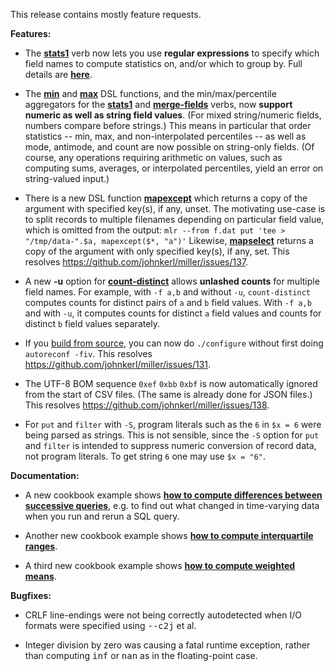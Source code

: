 This release contains mostly feature requests.

**Features:**

* The [**stats1**](http://johnkerl.org/miller-releases/miller-5.2.0/doc/reference-verbs.html#stats1) verb
now lets you use **regular expressions** to specify which field names to compute
statistics on, and/or which to group by. Full details are
[**here**](http://johnkerl.org/miller-releases/miller-5.2.0/doc/reference-verbs.html#stats1).

* The [**min**](http://johnkerl.org/miller-releases/miller-5.2.0/doc/reference-dsl.html#min)
and [**max**](http://johnkerl.org/miller-releases/miller-5.2.0/doc/reference-dsl.html#max) DSL functions, and the
min/max/percentile aggregators for the
[**stats1**](http://johnkerl.org/miller-releases/miller-5.2.0/doc/reference-verbs.html#stats1) and
[**merge-fields**](http://johnkerl.org/miller-releases/miller-5.2.0/doc/reference-verbs.html#merge-fields) verbs, now
**support numeric as well as string field values**. (For mixed string/numeric fields, numbers compare before strings.)
This means in particular that order statistics -- min, max, and non-interpolated percentiles -- as well as mode,
antimode, and count are now possible on string-only fields.  (Of course, any operations requiring arithmetic on values,
such as computing sums, averages, or interpolated percentiles, yield an error on string-valued input.)

* There is a new DSL function
[**mapexcept**](http://johnkerl.org/miller-releases/miller-5.2.0/doc/reference-dsl.html#mapexcept) which returns a
copy of the argument with specified key(s), if any, unset.  The motivating use-case is to split records to multiple
filenames depending on particular field value, which is omitted from the output: `mlr --from f.dat put 'tee >
"/tmp/data-".$a, mapexcept($*, "a")'` Likewise,
[**mapselect**](http://johnkerl.org/miller-releases/miller-5.2.0/doc/reference-dsl.html#mapselect) returns a copy of the
argument with only specified key(s), if any, set.  This resolves https://github.com/johnkerl/miller/issues/137.

* A new **-u** option for [**count-distinct**](http://johnkerl.org/miller-releases/miller-5.2.0/doc/reference-verbs.html#count-distinct) allows **unlashed counts** for multiple field names. For example, with `-f a,b` and
without `-u`, `count-distinct` computes counts for distinct pairs of `a` and `b` field values. With `-f a,b` and with `-u`, it computes counts
for distinct `a` field values and counts for distinct `b` field values separately.

* If you [build from source](http://johnkerl.org/miller-releases/miller-5.2.0/doc/build.html), you can now
do `./configure` without first doing `autoreconf -fiv`. This resolves https://github.com/johnkerl/miller/issues/131.

* The UTF-8 BOM sequence `0xef` `0xbb` `0xbf` is now automatically ignored from the start of CSV files. (The same is
already done for JSON files.) This resolves https://github.com/johnkerl/miller/issues/138.

* For `put` and `filter` with `-S`, program literals such as the `6` in `$x = 6` were being parsed as strings. This is not sensible, since the `-S` option for `put` and `filter` is intended to suppress numeric conversion of record data, not program literals. To get string `6` one may use `$x = "6"`.

**Documentation:**

* A new cookbook example shows [**how to compute differences between successive
queries**](http://www.johnkerl.org/miller-releases/miller-5.2.0/doc/cookbook.html#Showing_differences_between_successive_queries),
e.g. to find out what changed in time-varying data when you run and rerun a SQL query.

* Another new cookbook example shows [**how to compute interquartile ranges**](http://www.johnkerl.org/miller-releases/miller-5.2.0/doc/cookbook2.html#Computing_interquartile_ranges).

* A third new cookbook example shows [**how to compute weighted means**](http://www.johnkerl.org/miller-releases/miller-5.2.0/doc/cookbook2.html#Computing_weighted_means).

**Bugfixes:**

* CRLF line-endings were not being correctly autodetected when I/O formats were specified using <tt>--c2j</tt> et al.

* Integer division by zero was causing a fatal runtime exception, rather than computing <tt>inf</tt> or <tt>nan</tt> as in the floating-point case.
